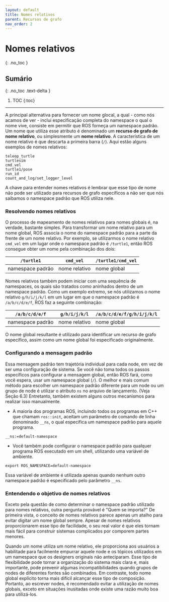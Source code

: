 ```yaml
---
layout: default
title: Nomes relativos
parent: Recursos de grafo
nav_order: 2
---
```


# Nomes relativos
{: .no_toc }

## Sumário
{: .no_toc .text-delta }

1. TOC
{:toc}
---

A principal alternativa para fornecer um nome glocal, a qual - como nós acamos de ver - inclui especificação completa do
namespace o qual o nome vive, consiste em permitir que ROS forneça um namespace padrão. Um nome que utiliza esse atributo é 
denominado um **recurso de grafo de nome relativo**, ou simplesmente um **nome relativo**. A característica de um nome
relativo é que descarta a primeira barra (`/`). Aqui estão alguns exemplos de nomes relativos: 

```
teleop_turtle 
turtlesim 
cmd_vel 
turtle1/pose 
run_id 
count_and_log/set_logger_level
```

A chave para entender nomes relativos é lembrar que esse tipo de nome não pode ser utilizado para recursos de 
grafo específicos a não ser que nós saibamos o namespace padrão que ROS utiliza nele. 

### Resolvendo nomes relativos

O processo de mapeamento de nomes relativos para nomes globais é, na verdade, bastante simples. Para transformar um nome
relativo para um nome global, ROS associa o nome do namespace padrão para a parte da frente de um nome relativo. Por exemplo,
se utilizarmos o nome relativo `cmd_vel` em um lugar onde o namespace padrão é `/turtle1`, então ROS consegue obter um nome pela
combinação dos dois:

| `/turtle1`     | `cmd_vel`    | `/turtle1/cmd_vel`  |
| ------------- | ------------ | ------------------ |
| namespace padrão | nome relativo  | nome global |

Nomes relativos também podem iniciar com uma sequência de namespaces, os quais são tratados como aninhados dentro de um
namespace padrão. Como um exemplo extremo, se nós utilizamos o nome relativo `g/h/i/j/k/l` em um lugar em que o namespace
padrão é `/a/b/c/d/e/f`, ROS faz a seguinte combinação:

| `/a/b/c/d/e/f`     | `g/h/i/j/k/l`    | `/a/b/c/d/e/f/g/h/i/j/k/l`  |
| ------------- | ------------ | ------------------ |
| namespace padrão | nome relativo  | nome global |

O nome global resultante é utilizado para identificar um recurso de grafo específico, assim como um nome global foi especificado
originalmente.

### Configurando a mensagem padrão
Essa mensagem padrão tem trajetória individual para cada node, em vez de ser uma configuração de sistema.
Se você não toma todos os passos específicos para configurar a mensagem global, então ROS fará, como você espera, 
usar um namespace global (`/`). O melhor e mais comum método para escolher um namespace padrão diferente para um node
ou um grupo de node é utilizar o atributo `ns` no arquivo de lançamento. (Veja Seção 6.3) Entretanto, também existem
alguns outros mecanismos para realizar isso manualmente.

- A maioria dos programas ROS, incluindo todos os programas em C++ que chamam `ros::init`, aceitam um parâmetro de
comando de linha denominado `__ns`, o qual especifica um namespace padrão para aquele programa.

```
__ns:=default-namespace
```

- Você também pode configurar o namespace padrão para qualquer programa ROS executado em um shell, utilizando uma variável de
ambiente.

```
export ROS_NAMESPACE=default-namespace
```

Essa variável de ambiente é utilizada apenas quando nenhum outro namespace padrão é especificado pelo parâmetro `__ns`.

### Entendendo o objetivo de nomes relativos

Exceto pela questão de como determinar o namespace padrão utilizado para nomes relativos, outra pergunta provável é
"Quem se importa?" De primeira vista, o conceito de nomes relativos parece apenas um atalho para evitar digitar um
nome global sempre. Apesar de nomes relativos proporcionarem esse tipo de facilidade, o seu real valor é que eles tornam mais fácil para construir sistemas complicados por comporem partes menores.  

Quando um nome utiliza um nome relativo, ele proporciona aos usuários a habilitade para facilmente empurrar aquele node e
os tópicos utilizados em um namespace que os designers originais não anteciparam. Esse tipo de flexibilidade pode tornar a 
organização do sistema mais clara e, mais importante, pode prevenir algumas incompatibilidades quando grupos de nodes de
diferentes fontes são combinados. Em contraste, todo nome global explícito torna mais difícil alcançar esse tipo de composição.
Portanto, ao escrever nodes, é recomendado evitar a utilização de nomes globais, exceto em situações inusitadas onde existe uma
razão muito boa para utilizá-los.
